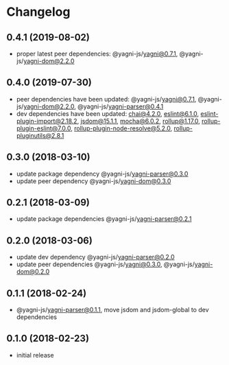 # Changelog


## 0.4.1 (2019-08-02)

- proper latest peer dependencies: @yagni-js/yagni@0.7.1,
    @yagni-js/yagni-dom@2.2.0


## 0.4.0 (2019-07-30)

- peer dependencies have been updated: @yagni-js/yagni@0.7.1,
    @yagni-js/yagni-dom@2.2.0, @yagni-js/yagni-parser@0.4.1
- dev dependencies have been updated: chai@4.2.0, eslint@6.1.0,
    eslint-plugin-import@2.18.2, jsdom@15.1.1, mocha@6.0.2, rollup@1.17.0,
    rollup-plugin-eslint@7.0.0, rollup-plugin-node-resolve@5.2.0,
    rollup-pluginutils@2.8.1


## 0.3.0 (2018-03-10)

- update package dependency @yagni-js/yagni-parser@0.3.0
- update peer dependency @yagni-js/yagni-dom@0.3.0


## 0.2.1 (2018-03-09)

- update package dependencies @yagni-js/yagni-parser@0.2.1


## 0.2.0 (2018-03-06)

- update dev dependency @yagni-js/yagni-parser@0.2.0
- update peer dependencies @yagni-js/yagni@0.3.0, @yagni-js/yagni-dom@0.2.0


## 0.1.1 (2018-02-24)

- @yagni-js/yagni-parser@0.1.1, move jsdom and jsdom-global to dev dependencies


## 0.1.0 (2018-02-23)

- initial release
